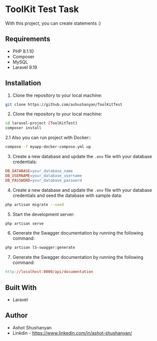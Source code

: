 # ToolKit Test Task

With this project, you can create statements :)
## Requirements

* PHP 8.1.10
* Composer
* MySQL
* Laravel 9.19
##

## Installation

1. Clone the repository to your local machine:
```bash
git clone https://github.com/ashushanyan/ToolKitTest
```
2. Clone the repository to your local machine:
```bash
cd laravel-project (ToolKitTest)
composer install
```
2.1 Also you can run project with Docker::
```bash
compose -f myapp-docker-compose.yml up
```
3. Create a new database and update the `.env` file with your database credentials:
```makefile
DB_DATABASE=your_database_name
DB_USERNAME=your_database_username
DB_PASSWORD=your_database_password
```
4. Create a new database and update the `.env` file with your database credentials and seed the database with sample data:
```bash
php artisan migrate --seed

```
5. Start the development server:
```bash
php artisan serve
```
6. Generate the Swagger documentation by running the following command:
```bash
php artisan l5-swagger:generate
```
7. Generate the Swagger documentation by running the following command:
```makefile
http://localhost:8000/api/documentation

```
## Built With

* Laravel

## Author

* Ashot Shushanyan
* Linkdin - https://www.linkedin.com/in/ashot-shushanyan/
